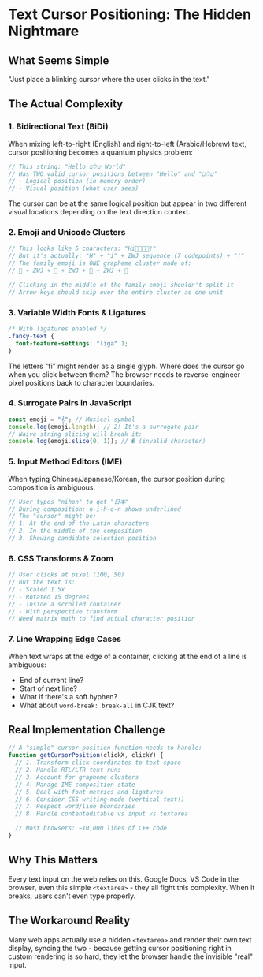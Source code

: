 # Text Cursor Positioning: The Hidden Nightmare

## What Seems Simple
"Just place a blinking cursor where the user clicks in the text."

## The Actual Complexity

### 1. Bidirectional Text (BiDi)
When mixing left-to-right (English) and right-to-left (Arabic/Hebrew) text, cursor positioning becomes a quantum physics problem:

```javascript
// This string: "Hello שלום World"
// Has TWO valid cursor positions between "Hello" and "שלום"
// - Logical position (in memory order)
// - Visual position (what user sees)
```

The cursor can be at the same logical position but appear in two different visual locations depending on the text direction context.

### 2. Emoji and Unicode Clusters
```javascript
// This looks like 5 characters: "Hi👨‍👩‍👧‍👦!"
// But it's actually: "H" + "i" + ZWJ sequence (7 codepoints) + "!"
// The family emoji is ONE grapheme cluster made of:
// 👨 + ZWJ + 👩 + ZWJ + 👧 + ZWJ + 👦

// Clicking in the middle of the family emoji shouldn't split it
// Arrow keys should skip over the entire cluster as one unit
```

### 3. Variable Width Fonts & Ligatures
```css
/* With ligatures enabled */
.fancy-text {
  font-feature-settings: "liga" 1;
}
```

The letters "fi" might render as a single glyph. Where does the cursor go when you click between them? The browser needs to reverse-engineer pixel positions back to character boundaries.

### 4. Surrogate Pairs in JavaScript
```javascript
const emoji = "𝄞"; // Musical symbol
console.log(emoji.length); // 2! It's a surrogate pair
// Naive string slicing will break it:
console.log(emoji.slice(0, 1)); // � (invalid character)
```

### 5. Input Method Editors (IME)
When typing Chinese/Japanese/Korean, the cursor position during composition is ambiguous:

```javascript
// User types "nihon" to get "日本"
// During composition: n-i-h-o-n shows underlined
// The "cursor" might be:
// 1. At the end of the Latin characters
// 2. In the middle of the composition
// 3. Showing candidate selection position
```

### 6. CSS Transforms & Zoom
```javascript
// User clicks at pixel (100, 50)
// But the text is:
// - Scaled 1.5x
// - Rotated 15 degrees
// - Inside a scrolled container
// - With perspective transform
// Need matrix math to find actual character position
```

### 7. Line Wrapping Edge Cases
When text wraps at the edge of a container, clicking at the end of a line is ambiguous:
- End of current line?
- Start of next line?
- What if there's a soft hyphen?
- What about `word-break: break-all` in CJK text?

## Real Implementation Challenge

```javascript
// A "simple" cursor position function needs to handle:
function getCursorPosition(clickX, clickY) {
  // 1. Transform click coordinates to text space
  // 2. Handle RTL/LTR text runs
  // 3. Account for grapheme clusters
  // 4. Manage IME composition state
  // 5. Deal with font metrics and ligatures
  // 6. Consider CSS writing-mode (vertical text!)
  // 7. Respect word/line boundaries
  // 8. Handle contenteditable vs input vs textarea

  // Most browsers: ~10,000 lines of C++ code
}
```

## Why This Matters
Every text input on the web relies on this. Google Docs, VS Code in the browser, even this simple `<textarea>` - they all fight this complexity. When it breaks, users can't even type properly.

## The Workaround Reality
Many web apps actually use a hidden `<textarea>` and render their own text display, syncing the two - because getting cursor positioning right in custom rendering is so hard, they let the browser handle the invisible "real" input.